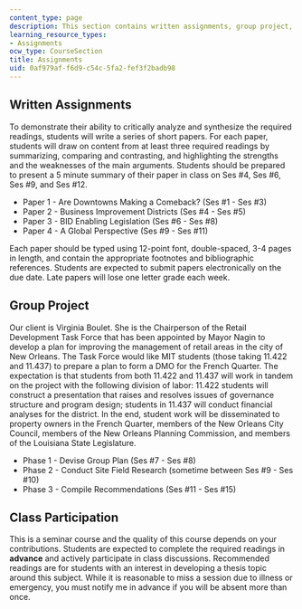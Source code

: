 ```yaml
---
content_type: page
description: This section contains written assignments, group project, and class participation.
learning_resource_types:
- Assignments
ocw_type: CourseSection
title: Assignments
uid: 0af979af-f6d9-c54c-5fa2-fef3f2badb98
---
```


Written Assignments
-------------------

To demonstrate their ability to critically analyze and synthesize the required readings, students will write a series of short papers. For each paper, students will draw on content from at least three required readings by summarizing, comparing and contrasting, and highlighting the strengths and the weaknesses of the main arguments. Students should be prepared to present a 5 minute summary of their paper in class on Ses #4, Ses #6, Ses #9, and Ses #12.

*   Paper 1 - Are Downtowns Making a Comeback? (Ses #1 - Ses #3)
*   Paper 2 - Business Improvement Districts (Ses #4 - Ses #5)
*   Paper 3 - BID Enabling Legislation (Ses #6 - Ses #8)
*   Paper 4 - A Global Perspective (Ses #9 - Ses #11)

Each paper should be typed using 12-point font, double-spaced, 3-4 pages in length, and contain the appropriate footnotes and bibliographic references. Students are expected to submit papers electronically on the due date. Late papers will lose one letter grade each week.

Group Project
-------------

Our client is Virginia Boulet. She is the Chairperson of the Retail Development Task Force that has been appointed by Mayor Nagin to develop a plan for improving the management of retail areas in the city of New Orleans. The Task Force would like MIT students (those taking 11.422 and 11.437) to prepare a plan to form a DMO for the French Quarter. The expectation is that students from both 11.422 and 11.437 will work in tandem on the project with the following division of labor: 11.422 students will construct a presentation that raises and resolves issues of governance structure and program design; students in 11.437 will conduct financial analyses for the district. In the end, student work will be disseminated to property owners in the French Quarter, members of the New Orleans City Council, members of the New Orleans Planning Commission, and members of the Louisiana State Legislature.

*   Phase 1 - Devise Group Plan (Ses #7 - Ses #8)
*   Phase 2 - Conduct Site Field Research (sometime between Ses #9 - Ses #10)
*   Phase 3 - Compile Recommendations (Ses #11 - Ses #15)

Class Participation
-------------------

This is a seminar course and the quality of this course depends on your contributions. Students are expected to complete the required readings in **advance** and actively participate in class discussions. Recommended readings are for students with an interest in developing a thesis topic around this subject. While it is reasonable to miss a session due to illness or emergency, you must notify me in advance if you will be absent more than once.